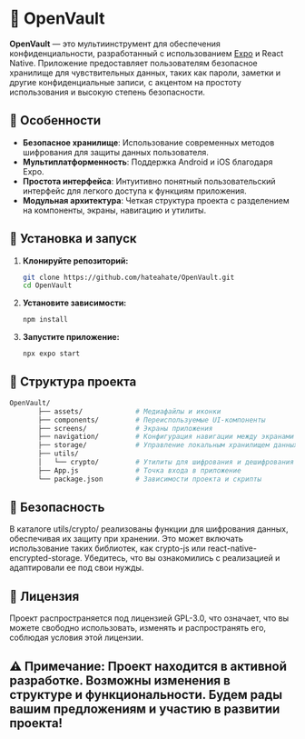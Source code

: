 # 🔐 OpenVault

**OpenVault** — это мультиинструмент для обеспечения конфиденциальности, разработанный с использованием [Expo](https://expo.dev/) и React Native. Приложение предоставляет пользователям безопасное хранилище для чувствительных данных, таких как пароли, заметки и другие конфиденциальные записи, с акцентом на простоту использования и высокую степень безопасности.

## 📱 Особенности

- **Безопасное хранилище**: Использование современных методов шифрования для защиты данных пользователя.
- **Мультиплатформенность**: Поддержка Android и iOS благодаря Expo.
- **Простота интерфейса**: Интуитивно понятный пользовательский интерфейс для легкого доступа к функциям приложения.
- **Модульная архитектура**: Четкая структура проекта с разделением на компоненты, экраны, навигацию и утилиты.

## 🚀 Установка и запуск

1. **Клонируйте репозиторий:**
   ```bash
   git clone https://github.com/hateahate/OpenVault.git
   cd OpenVault

1. **Установите зависимости:**
   ```bash
   npm install

1. **Запустите приложение:**
   ```bash
   npx expo start

## 📁 Структура проекта
   ```bash
   OpenVault/
          ├── assets/             # Медиафайлы и иконки
          ├── components/         # Переиспользуемые UI-компоненты
          ├── screens/            # Экраны приложения
          ├── navigation/         # Конфигурация навигации между экранами
          ├── storage/            # Управление локальным хранилищем данных
          ├── utils/
          │   └── crypto/         # Утилиты для шифрования и дешифрования данных
          ├── App.js              # Точка входа в приложение
          └── package.json        # Зависимости проекта и скрипты
  ```

## 🔐 Безопасность
В каталоге utils/crypto/ реализованы функции для шифрования данных, обеспечивая их защиту при хранении. Это может включать использование таких библиотек, как crypto-js или react-native-encrypted-storage. Убедитесь, что вы ознакомились с реализацией и адаптировали ее под свои нужды.

## 📄 Лицензия
Проект распространяется под лицензией GPL-3.0, что означает, что вы можете свободно использовать, изменять и распространять его, соблюдая условия этой лицензии.

## ⚠️ Примечание: Проект находится в активной разработке. Возможны изменения в структуре и функциональности. Будем рады вашим предложениям и участию в развитии проекта!

